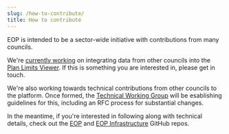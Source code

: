 ```yaml
---
slug: /how-to-contribute/
title: How to contribute
---
```


EOP is intended to be a sector-wide initiative with contributions from many
councils.

We're [currently working](/src/markdown-pages/current-status.md) on integrating
data from other councils into the
[Plan Limits Viewer](/work-in-progress/plan-limits). If this is something you
are interested in, please get in touch.

We're also working towards technical contributions from other councils to the
platform. Once formed, the [Technical Working Group](/#technical-working-group)
will be esablishing guidelines for this, including an RFC process for
substantial changes.

In the meantime, if you're interested in following along with technical details,
check out the
[EOP](https://github.com/Greater-Wellington-Regional-Council/Environmental-Outcomes-Platform)
and
[EOP Infrastructure](https://github.com/Greater-Wellington-Regional-Council/Environmental-Outcomes-Platform-Infrastructure)
GitHub repos.
